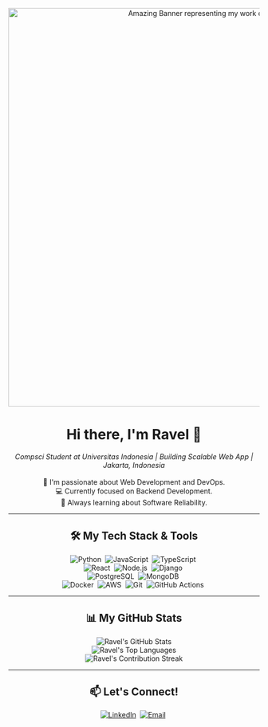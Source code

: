 <!-- 
Hey there! Thanks for checking out my profile's source code. 
Feel free to get inspired, but remember to make your profile uniquely *yours*! 
-->

<!-- Header Banner -->
<p align="center">
  <img src="" alt="Amazing Banner representing my work or interests" width="800"/> 
  <!-- Find/Create banners via Canva, Figma, or generative AI. Keep size reasonable. -->
</p>

<!-- Introduction -->
<h1 align="center">Hi there, I'm Ravel 👋</h1>
<p align="center">
  <em>Compsci Student at Universitas Indonesia | Building Scalable Web App | Jakarta, Indonesia </em>
  <br />
  <br />
  🚀 I'm passionate about Web Development and DevOps.
  <br />
  💻 Currently focused on Backend Development.
  <br />
  🌱 Always learning about Software Reliability.
  <br />
</p>

---

<!-- Skills Section -->
<h2 align="center">🛠️ My Tech Stack & Tools</h2>
<p align="center">
  <!-- Languages -->
  <img src="https://img.shields.io/badge/Python-3776AB?style=for-the-badge&logo=python&logoColor=white" alt="Python"/> 
  <img src="https://img.shields.io/badge/JavaScript-F7DF1E?style=for-the-badge&logo=javascript&logoColor=black" alt="JavaScript"/> 
  <img src="https://img.shields.io/badge/TypeScript-3178C6?style=for-the-badge&logo=typescript&logoColor=white" alt="TypeScript"/> 
  <!-- Add more languages -->
  <br/>
  <!-- Frameworks/Libraries -->
  <img src="https://img.shields.io/badge/React-61DAFB?style=for-the-badge&logo=react&logoColor=black" alt="React"/> 
  <img src="https://img.shields.io/badge/Node.js-339933?style=for-the-badge&logo=nodedotjs&logoColor=white" alt="Node.js"/> 
  <img src="https://img.shields.io/badge/Django-092E20?style=for-the-badge&logo=django&logoColor=white" alt="Django"/> 
  <!-- Add more frameworks -->
  <br/>
  <!-- Databases -->
  <img src="https://img.shields.io/badge/PostgreSQL-4169E1?style=for-the-badge&logo=postgresql&logoColor=white" alt="PostgreSQL"/> 
  <img src="https://img.shields.io/badge/MongoDB-47A248?style=for-the-badge&logo=mongodb&logoColor=white" alt="MongoDB"/> 
  <!-- Add more databases -->
  <br/>
  <!-- Tools/Platforms -->
  <img src="https://img.shields.io/badge/Docker-2496ED?style=for-the-badge&logo=docker&logoColor=white" alt="Docker"/> 
  <img src="https://img.shields.io/badge/AWS-232F3E?style=for-the-badge&logo=amazonaws&logoColor=white" alt="AWS"/> 
  <img src="https://img.shields.io/badge/Git-F05032?style=for-the-badge&logo=git&logoColor=white" alt="Git"/> 
  <img src="https://img.shields.io/badge/GitHub_Actions-2088FF?style=for-the-badge&logo=githubactions&logoColor=white" alt="GitHub Actions"/> 
  <!-- Add more tools -->
</p>
<!-- Find more icons at: https://shields.io/ or https://devicon.dev/ -->

---

<!-- GitHub Stats -->
<h2 align="center">📊 My GitHub Stats</h2>
<p align="center">
  <!-- Option 1: Standard Stats Card -->
  <img src="https://github-readme-stats.vercel.app/api?username=crlnravel&show_icons=true&theme=radical&hide_border=true&count_private=true" alt="Ravel's GitHub Stats"/>
  <br/>
  <!-- Option 2: Top Languages Card -->
  <img src="https://github-readme-stats.vercel.app/api/top-langs/?username=crlnravel&layout=compact&theme=radical&hide_border=true" alt="Ravel's Top Languages"/>
  <br/>
  <!-- Option 3: Streak Stats -->
  <img src="https://github-readme-streak-stats.herokuapp.com/?username=crlnravel&theme=radical&hide_border=true" alt="Ravel's Contribution Streak"/>
</p>

---

<!-- Connectivity -->
<h2 align="center">📫 Let's Connect!</h2>
<p align="center">
  <a href="https://www.linkedin.com/in/carleano-ravelza-wongso-872b1821a/" target="_blank"><img src="https://img.shields.io/badge/LinkedIn-0A66C2?style=for-the-badge&logo=linkedin&logoColor=white" alt="LinkedIn"/></a> 
  <a href="mailto:carleanoravel@gmail.com"><img src="https://img.shields.io/badge/Email-D14836?style=for-the-badge&logo=gmail&logoColor=white" alt="Email"/></a> 
</p>

